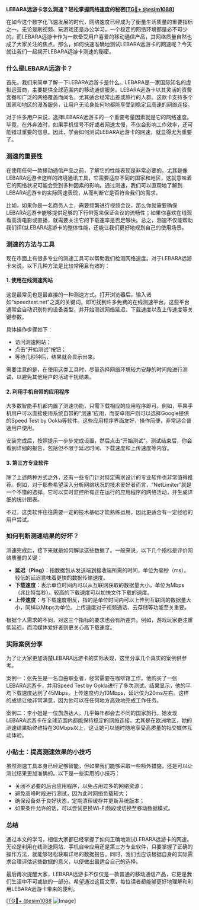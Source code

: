 **LEBARA远游卡怎么测速？轻松掌握网络速度的秘密[[TG💪+ @esim1088](https://t.me/s/esim1088)]**

在如今这个数字化飞速发展的时代，网络速度已经成为了衡量生活质量的重要指标之一。无论是刷视频、玩游戏还是办公学习，一个稳定的网络环境都是必不可少的。而LEBARA远游卡作为一款备受用户喜爱的移动通信产品，其网络质量自然也成了大家关注的焦点。那么，如何快速准确地测试LEBARA远游卡的网速呢？今天就让我们一起揭开LEBARA远游卡测速的秘密。

### 什么是LEBARA远游卡？

首先，我们来简单了解一下LEBARA远游卡是什么。LEBARA是一家国际知名的虚拟运营商，主要提供全球范围内的移动通信服务。LEBARA远游卡以其灵活的资费套餐和广泛的网络覆盖而闻名，尤其适合经常出差或旅行的人群。这款卡支持多个国家和地区的漫游服务，让用户无论身处何地都能享受到稳定且高速的网络连接。

对于许多用户来说，选择LEBARA远游卡的一个重要考量因素就是它的网络速度。毕竟，在外奔波时，如果手机信号不好或者网速太慢，不仅会影响工作效率，还可能错过重要的信息。因此，学会如何测试LEBARA远游卡的网速，就显得尤为重要了。

### 测速的重要性

在使用任何一款移动通信产品之前，了解它的性能表现是非常必要的。尤其是像LEBARA远游卡这样的跨境通讯工具，它需要适应不同的国家和地区，这就意味着它的网络状况可能会受到多种因素的影响。通过测速，我们可以直观地了解到LEBARA远游卡的实际网速表现，从而判断它是否符合我们的需求。

比如，如果你是一名商务人士，需要频繁进行视频会议，那么你就需要确保LEBARA远游卡能够提供足够的下行带宽来保证会议的流畅性；如果你喜欢在线观看高清电影或直播，就需要关注它的下载速率是否足够快。总之，测速不仅能帮助我们评估LEBARA远游卡的整体性能，还能让我们更好地规划自己的使用场景。

### 测速的方法与工具

现在市面上有很多专业的测速工具可以帮助我们检测网络速度。对于LEBARA远游卡来说，以下几种方法是比较常用且有效的：

#### 1. 使用在线测速网站

这是最常见也是最直接的一种测速方式。打开浏览器后，输入诸如“speedtest.net”之类的关键词，即可找到许多免费的在线测速平台。这些平台通常会自动识别你的设备类型，并开始测试网络延迟、下载速度以及上传速度等关键参数。

具体操作步骤如下：
- 访问测速网站；
- 点击“开始测试”按钮；
- 等待几秒钟后，结果就会显示出来。

需要注意的是，在使用这类工具时，尽量选择网络环境较为安静的时间段进行测试，以避免其他用户的活动干扰结果。

#### 2. 利用手机自带的应用程序

大多数智能手机都内置了测速功能，只需下载相应的应用程序即可。例如，苹果手机用户可以直接使用系统自带的“测速”应用，而安卓用户则可以选择Google提供的Speed Test by Ookla等软件。这些应用程序界面友好，操作简便，非常适合普通用户使用。

安装完成后，按照提示一步步完成设置，然后点击“开始测试”。测试结束后，你会看到详细的报告，包括但不限于延迟时间、下载速度和上传速度等内容。

#### 3. 第三方专业软件

除了上述两种方式之外，还有一些专门针对特定需求设计的专业软件也非常值得推荐。例如，对于那些希望深入分析网络状况的技术爱好者而言，“NetLimiter”就是一个不错的选择。它可以实时监控所有正在运行的应用程序的网络活动，并生成详细的统计图表。

不过，这类软件往往需要一定的技术基础才能熟练运用，因此更适合有一定经验的用户尝试。

### 如何判断测速结果的好坏？

测速完成后，接下来就是如何解读这些数据了。一般来说，以下几个指标是评价网络质量的关键：

- **延迟（Ping）**：指数据包从发送端到接收端所需的时间，单位为毫秒（ms）。较低的延迟意味着更快的数据传输速度。
- **下载速度**：表示单位时间内可以从互联网获取的数据量大小，单位为Mbps（兆比特每秒）。较高的下载速度可以加快文件下载的速度。
- **上传速度**：与下载速度相反，指的是单位时间内可以上传到互联网的数据量大小，同样以Mbps为单位。上传速度对于视频通话、云存储等功能至关重要。

根据个人需求的不同，对这三个指标的要求也会有所差异。例如，游戏玩家更注重低延迟，而流媒体爱好者则更关心高下载速度。

### 实际案例分享

为了让大家更加清楚LEBARA远游卡的实际表现，这里分享几个真实的案例供参考。

案例一：张先生是一名自由职业者，经常需要在咖啡馆工作。他购买了一张LEBARA远游卡，并用Speed Test by Ookla进行了多次测试。结果显示，他的平均下载速度达到了45Mbps，上传速度约为10Mbps，延迟仅为20ms左右。这样的成绩让他非常满意，因为他可以在任何地方高效地完成工作任务。

案例二：李小姐是一位旅游达人，几乎每年都会去不同的国家旅行。她发现LEBARA远游卡在全球范围内都能保持稳定的网络连接。尤其是在欧洲地区，她的测速结果始终维持在30Mbps以上，这让她可以随时随地享受高质量的社交媒体互动体验。

### 小贴士：提高测速效果的小技巧

虽然测速工具本身已经足够智能，但如果我们能够采取一些额外措施，还是可以让测试结果更加准确的。以下是一些实用的小技巧：

- 关闭不必要的后台应用程序，以免占用过多的网络资源；
- 避免高峰时段进行测试，因为此时网络负载较大；
- 确保设备处于良好状态，定期清理缓存并更新系统版本；
- 如果条件允许的话，可以尝试更换Wi-Fi频段或切换至移动数据模式。

### 总结

通过本文的学习，相信大家都已经掌握了如何正确地测试LEBARA远游卡的网速。无论是利用在线测速网站、手机自带应用还是第三方专业软件，只要掌握了正确的操作方法，就能够轻松获取详尽的数据报告。同时，我们也应该根据自身的实际需求合理评估这些数据的意义，以便做出最适合自己的选择。

最后再次提醒大家，LEBARA远游卡不仅仅是一款普通的移动通信产品，它更是我们生活中不可或缺的一部分。希望通过这篇文章，每位读者都能够更好地理解和利用LEBARA远游卡带来的便利。

[[TG💪+ @esim1088](https://t.me/s/esim1088) ![Image](https://i.postimg.cc/4NQfJmqS/Snipaste-2025-05-13-00-14-12.png)]